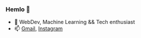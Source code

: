 ### Hemlo 👋


- 🌱 WebDev, Machine Learning && Tech enthusiast
- 📫 [Gmail](mailto:maharshi.pandya2002@gmail.com), [Instagram](https://www.instagram.com/_maharshipandya/)
